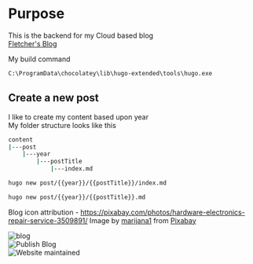 # Purpose

This is the backend for my Cloud based blog  
[Fletcher's Blog](https://www.fskelly.com)

My build command

```bash
C:\ProgramData\chocolatey\lib\hugo-extended\tools\hugo.exe
```

## Create a new post

I like to create my content based upon year  
My folder structure looks like this  

```bash
content  
|---post
    |---year
        |---postTitle
            |---index.md
```

```bash
hugo new post/{{year}}/{{postTitle}}/index.md
```

```bash
hugo new post/{{year}}/{{postTitle}}.md
```

Blog icon attribution - https://pixabay.com/photos/hardware-electronics-repair-service-3509891/
Image by <a href="https://pixabay.com/users/marijana1-8558212/?utm_source=link-attribution&amp;utm_medium=referral&amp;utm_campaign=image&amp;utm_content=3509891">marijana1</a> from <a href="https://pixabay.com/?utm_source=link-attribution&amp;utm_medium=referral&amp;utm_campaign=image&amp;utm_content=3509891">Pixabay</a>

![blog](https://img.shields.io/website-up-down-green-red/https/cloud.fskelly.com.svg)  
![Publish Blog](https://github.com/fskelly/flkelly-cloudblog/actions/workflows/azure-static-web-apps-lively-field-0f34d4403.yml/badge.svg)  
![Website maintained](https://img.shields.io/maintenance/yes/2021?style=plastic)

